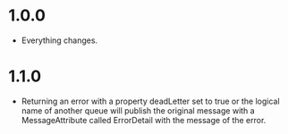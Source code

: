 1.0.0
=====
* Everything changes.

1.1.0
=====
* Returning an error with a property deadLetter set to true or the logical name of another queue will publish the original message with a MessageAttribute called ErrorDetail with the message of the error.
